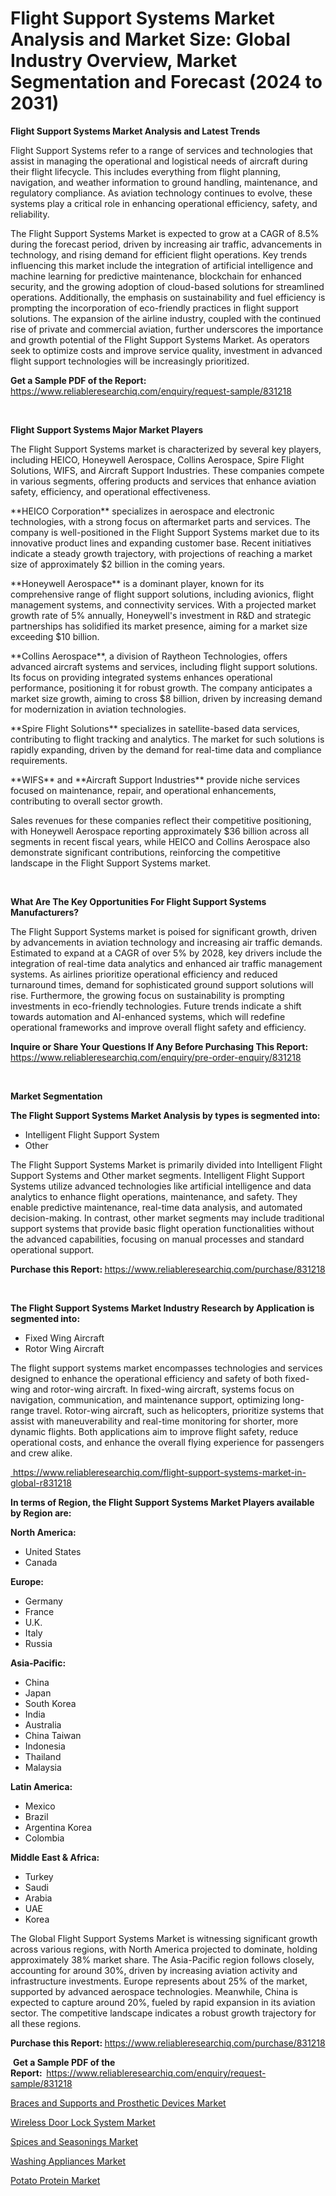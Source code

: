 <p><h1>Flight Support Systems Market Analysis and Market Size: Global Industry Overview, Market Segmentation and Forecast (2024 to 2031)</h1></p><p><strong>Flight Support Systems Market Analysis and Latest Trends</strong></p>
<p><p>Flight Support Systems refer to a range of services and technologies that assist in managing the operational and logistical needs of aircraft during their flight lifecycle. This includes everything from flight planning, navigation, and weather information to ground handling, maintenance, and regulatory compliance. As aviation technology continues to evolve, these systems play a critical role in enhancing operational efficiency, safety, and reliability.</p><p>The Flight Support Systems Market is expected to grow at a CAGR of 8.5% during the forecast period, driven by increasing air traffic, advancements in technology, and rising demand for efficient flight operations. Key trends influencing this market include the integration of artificial intelligence and machine learning for predictive maintenance, blockchain for enhanced security, and the growing adoption of cloud-based solutions for streamlined operations. Additionally, the emphasis on sustainability and fuel efficiency is prompting the incorporation of eco-friendly practices in flight support solutions. The expansion of the airline industry, coupled with the continued rise of private and commercial aviation, further underscores the importance and growth potential of the Flight Support Systems Market. As operators seek to optimize costs and improve service quality, investment in advanced flight support technologies will be increasingly prioritized.</p></p>
<p><strong>Get a Sample PDF of the Report:&nbsp;</strong> <a href="https://www.reliableresearchiq.com/enquiry/request-sample/831218?utm_campaign=1136&utm_medium=2&utm_source=Github&utm_content=ia&utm_term=08102024&utm_id=flight-support-systems">https://www.reliableresearchiq.com/enquiry/request-sample/831218</a></p>
<p>&nbsp;</p>
<p><strong>Flight Support Systems Major Market Players</strong></p>
<p><p>The Flight Support Systems market is characterized by several key players, including HEICO, Honeywell Aerospace, Collins Aerospace, Spire Flight Solutions, WIFS, and Aircraft Support Industries. These companies compete in various segments, offering products and services that enhance aviation safety, efficiency, and operational effectiveness.</p><p>**HEICO Corporation** specializes in aerospace and electronic technologies, with a strong focus on aftermarket parts and services. The company is well-positioned in the Flight Support Systems market due to its innovative product lines and expanding customer base. Recent initiatives indicate a steady growth trajectory, with projections of reaching a market size of approximately $2 billion in the coming years.</p><p>**Honeywell Aerospace** is a dominant player, known for its comprehensive range of flight support solutions, including avionics, flight management systems, and connectivity services. With a projected market growth rate of 5% annually, Honeywell's investment in R&D and strategic partnerships has solidified its market presence, aiming for a market size exceeding $10 billion.</p><p>**Collins Aerospace**, a division of Raytheon Technologies, offers advanced aircraft systems and services, including flight support solutions. Its focus on providing integrated systems enhances operational performance, positioning it for robust growth. The company anticipates a market size growth, aiming to cross $8 billion, driven by increasing demand for modernization in aviation technologies.</p><p>**Spire Flight Solutions** specializes in satellite-based data services, contributing to flight tracking and analytics. The market for such solutions is rapidly expanding, driven by the demand for real-time data and compliance requirements.</p><p>**WIFS** and **Aircraft Support Industries** provide niche services focused on maintenance, repair, and operational enhancements, contributing to overall sector growth.</p><p>Sales revenues for these companies reflect their competitive positioning, with Honeywell Aerospace reporting approximately $36 billion across all segments in recent fiscal years, while HEICO and Collins Aerospace also demonstrate significant contributions, reinforcing the competitive landscape in the Flight Support Systems market.</p></p>
<p>&nbsp;</p>
<p><strong>What Are The Key Opportunities For Flight Support Systems Manufacturers?</strong></p>
<p><p>The Flight Support Systems market is poised for significant growth, driven by advancements in aviation technology and increasing air traffic demands. Estimated to expand at a CAGR of over 5% by 2028, key drivers include the integration of real-time data analytics and enhanced air traffic management systems. As airlines prioritize operational efficiency and reduced turnaround times, demand for sophisticated ground support solutions will rise. Furthermore, the growing focus on sustainability is prompting investments in eco-friendly technologies. Future trends indicate a shift towards automation and AI-enhanced systems, which will redefine operational frameworks and improve overall flight safety and efficiency.</p></p>
<p><strong>Inquire or Share Your Questions If Any Before Purchasing This Report:</strong> <a href="https://www.reliableresearchiq.com/enquiry/pre-order-enquiry/831218?utm_campaign=1136&utm_medium=2&utm_source=Github&utm_content=ia&utm_term=08102024&utm_id=flight-support-systems">https://www.reliableresearchiq.com/enquiry/pre-order-enquiry/831218</a></p>
<p>&nbsp;</p>
<p><strong>Market Segmentation</strong></p>
<p><strong>The Flight Support Systems Market Analysis by types is segmented into:</strong></p>
<p><ul><li>Intelligent Flight Support System</li><li>Other</li></ul></p>
<p><p>The Flight Support Systems Market is primarily divided into Intelligent Flight Support Systems and Other market segments. Intelligent Flight Support Systems utilize advanced technologies like artificial intelligence and data analytics to enhance flight operations, maintenance, and safety. They enable predictive maintenance, real-time data analysis, and automated decision-making. In contrast, other market segments may include traditional support systems that provide basic flight operation functionalities without the advanced capabilities, focusing on manual processes and standard operational support.</p></p>
<p><strong>Purchase this Report:&nbsp;</strong><a href="https://www.reliableresearchiq.com/purchase/831218?utm_campaign=1136&utm_medium=2&utm_source=Github&utm_content=ia&utm_term=08102024&utm_id=flight-support-systems">https://www.reliableresearchiq.com/purchase/831218</a></p>
<p>&nbsp;</p>
<p><strong>The Flight Support Systems Market Industry Research by Application is segmented into:</strong></p>
<p><ul><li>Fixed Wing Aircraft</li><li>Rotor Wing Aircraft</li></ul></p>
<p><p>The flight support systems market encompasses technologies and services designed to enhance the operational efficiency and safety of both fixed-wing and rotor-wing aircraft. In fixed-wing aircraft, systems focus on navigation, communication, and maintenance support, optimizing long-range travel. Rotor-wing aircraft, such as helicopters, prioritize systems that assist with maneuverability and real-time monitoring for shorter, more dynamic flights. Both applications aim to improve flight safety, reduce operational costs, and enhance the overall flying experience for passengers and crew alike.</p></p>
<p><a href="https://www.reliableresearchiq.com/flight-support-systems-market-in-global-r831218?utm_campaign=1136&utm_medium=2&utm_source=Github&utm_content=ia&utm_term=08102024&utm_id=flight-support-systems">&nbsp;https://www.reliableresearchiq.com/flight-support-systems-market-in-global-r831218</a></p>
<p><strong>In terms of Region, the Flight Support Systems Market Players available by Region are:</strong></p>
<p>
    <p> <strong> North America: </strong>
        <ul>
            <li>United States</li>
            <li>Canada</li>
        </ul>
        </p> 
    <p> <strong> Europe: </strong>
        <ul>
            <li>Germany</li>
            <li>France</li>
            <li>U.K.</li>
            <li>Italy</li>
            <li>Russia</li>
        </ul>
        </p> 
    <p> <strong> Asia-Pacific: </strong>
        <ul>
            <li>China</li>
            <li>Japan</li>
            <li>South Korea</li>
            <li>India</li>
            <li>Australia</li>
            <li>China Taiwan</li>
            <li>Indonesia</li>
            <li>Thailand</li>
            <li>Malaysia</li>
        </ul>
        </p> 
    <p> <strong> Latin America: </strong>
        <ul>
            <li>Mexico</li>
            <li>Brazil</li>
            <li>Argentina Korea</li>
            <li>Colombia</li>
        </ul>
        </p> 
    <p> <strong> Middle East & Africa: </strong>
        <ul>
            <li>Turkey</li>
            <li>Saudi</li>
            <li>Arabia</li>
            <li>UAE</li>
            <li>Korea</li>
        </ul>
    </p>
    </p>
<p><p>The Global Flight Support Systems Market is witnessing significant growth across various regions, with North America projected to dominate, holding approximately 38% market share. The Asia-Pacific region follows closely, accounting for around 30%, driven by increasing aviation activity and infrastructure investments. Europe represents about 25% of the market, supported by advanced aerospace technologies. Meanwhile, China is expected to capture around 20%, fueled by rapid expansion in its aviation sector. The competitive landscape indicates a robust growth trajectory for all these regions.</p></p>
<p><strong>Purchase this Report: </strong><a href="https://www.reliableresearchiq.com/purchase/831218?utm_campaign=1136&utm_medium=2&utm_source=Github&utm_content=ia&utm_term=08102024&utm_id=flight-support-systems">https://www.reliableresearchiq.com/purchase/831218</a></p>
<p>&nbsp;<strong>Get a Sample PDF of the Report:&nbsp;&nbsp;</strong><a href="https://www.reliableresearchiq.com/enquiry/request-sample/831218?utm_campaign=1136&utm_medium=2&utm_source=Github&utm_content=ia&utm_term=08102024&utm_id=flight-support-systems">https://www.reliableresearchiq.com/enquiry/request-sample/831218</a></p>
<p><strong></strong></p>
<p><p><a href="https://github.com/twableoafc/Market-Research-Report-List-1/blob/main/braces-and-supports-and-prosthetic-devices-market.md?utm_campaign=1136&utm_medium=2&utm_source=Github&utm_content=ia&utm_term=08102024&utm_id=flight-support-systems">Braces and Supports and Prosthetic Devices Market</a></p><p><a href="https://www.linkedin.com/pulse/unlocking-growth-potential-strategic-analysis-wireless-door-llbde?utm_campaign=1136&utm_medium=2&utm_source=Github&utm_content=ia&utm_term=08102024&utm_id=flight-support-systems">Wireless Door Lock System Market</a></p><p><a href="https://issuu.com/reportprime-2/docs/spices-and-seasonings-market-size-2_0b1c163b5057cb?utm_campaign=1136&utm_medium=2&utm_source=Github&utm_content=ia&utm_term=08102024&utm_id=flight-support-systems">Spices and Seasonings Market</a></p><p><a href="https://www.linkedin.com/pulse/washing-appliances-market-segmentation-in-depth-analysis-wwv5e?utm_campaign=1136&utm_medium=2&utm_source=Github&utm_content=ia&utm_term=08102024&utm_id=flight-support-systems">Washing Appliances Market</a></p><p><a href="https://issuu.com/reportprime-2/docs/potato-protein-market-size-2030.ppt_fb79710305bfe3?utm_campaign=1136&utm_medium=2&utm_source=Github&utm_content=ia&utm_term=08102024&utm_id=flight-support-systems">Potato Protein Market</a></p></p>